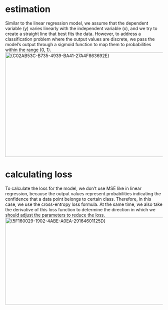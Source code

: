 # estimation
Similar to the linear regression model, we assume that the dependent variable (y) varies linearly with the independent variable (x), 
and we try to create a straight line that best fits the data. However, to address a classification problem where the output values are discrete, 
we pass the model’s output through a sigmoid function to map them to probabilities within the range (0, 1).
<img width="959" height="334" alt="{C02AB53C-B735-4939-BA41-27A4F863692E}" src="https://github.com/user-attachments/assets/d205de0d-af74-4448-83da-4c10c5d6e9bf" />

# calculating loss
To calculate the loss for the model, we don’t use MSE like in linear regression, because the output values represent probabilities indicating the confidence that a data point belongs to certain class. Therefore, in this case, we use the cross-entropy loss formula.
At the same time, we also take the derivative of this loss function to determine the direction in which we should adjust the parameters to reduce the loss.
<img width="959" height="278" alt="{5F160029-1902-4ABE-A0EA-29164601125D}" src="https://github.com/user-attachments/assets/6481a009-7d98-4e48-af36-ef9654c45867" />



